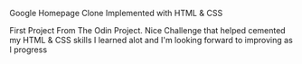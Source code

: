 Google Homepage Clone 
Implemented with HTML & CSS

First Project From The Odin Project. Nice Challenge that helped cemented my HTML & CSS skills 
I learned alot and I'm looking forward to improving as I progress
